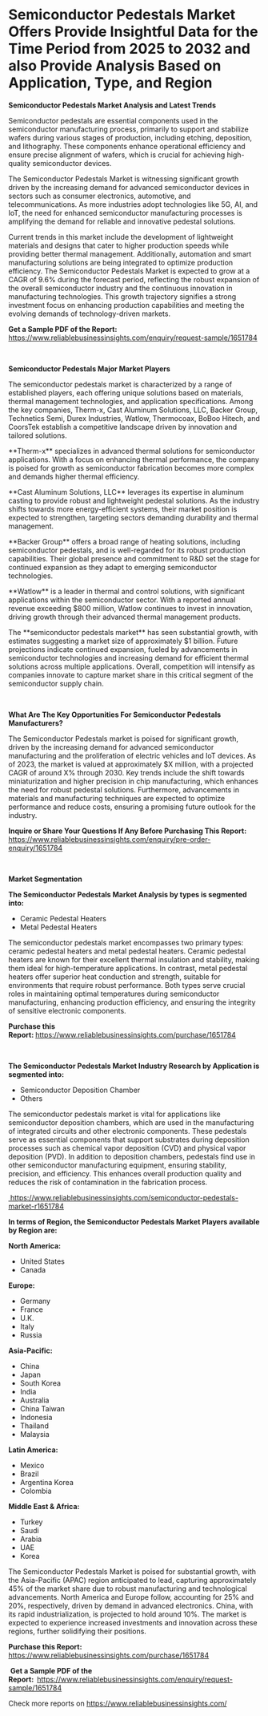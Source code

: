 <p><h1>Semiconductor Pedestals Market Offers Provide Insightful Data for the Time Period from 2025 to 2032 and also Provide Analysis Based on Application, Type, and Region</h1></p><p><strong>Semiconductor Pedestals Market Analysis and Latest Trends</strong></p>
<p><p>Semiconductor pedestals are essential components used in the semiconductor manufacturing process, primarily to support and stabilize wafers during various stages of production, including etching, deposition, and lithography. These components enhance operational efficiency and ensure precise alignment of wafers, which is crucial for achieving high-quality semiconductor devices.</p><p>The Semiconductor Pedestals Market is witnessing significant growth driven by the increasing demand for advanced semiconductor devices in sectors such as consumer electronics, automotive, and telecommunications. As more industries adopt technologies like 5G, AI, and IoT, the need for enhanced semiconductor manufacturing processes is amplifying the demand for reliable and innovative pedestal solutions.</p><p>Current trends in this market include the development of lightweight materials and designs that cater to higher production speeds while providing better thermal management. Additionally, automation and smart manufacturing solutions are being integrated to optimize production efficiency. The Semiconductor Pedestals Market is expected to grow at a CAGR of 9.6% during the forecast period, reflecting the robust expansion of the overall semiconductor industry and the continuous innovation in manufacturing technologies. This growth trajectory signifies a strong investment focus on enhancing production capabilities and meeting the evolving demands of technology-driven markets.</p></p>
<p><strong>Get a Sample PDF of the Report:&nbsp;</strong> <a href="https://www.reliablebusinessinsights.com/enquiry/request-sample/1651784?utm_campaign=2662&utm_medium=2&utm_source=Github&utm_content=ia&utm_term=23032025&utm_id=semiconductor-pedestals">https://www.reliablebusinessinsights.com/enquiry/request-sample/1651784</a></p>
<p>&nbsp;</p>
<p><strong>Semiconductor Pedestals Major Market Players</strong></p>
<p><p>The semiconductor pedestals market is characterized by a range of established players, each offering unique solutions based on materials, thermal management technologies, and application specifications. Among the key companies, Therm-x, Cast Aluminum Solutions, LLC, Backer Group, Technetics Semi, Durex Industries, Watlow, Thermocoax, BoBoo Hitech, and CoorsTek establish a competitive landscape driven by innovation and tailored solutions.</p><p>**Therm-x** specializes in advanced thermal solutions for semiconductor applications. With a focus on enhancing thermal performance, the company is poised for growth as semiconductor fabrication becomes more complex and demands higher thermal efficiency.</p><p>**Cast Aluminum Solutions, LLC** leverages its expertise in aluminum casting to provide robust and lightweight pedestal solutions. As the industry shifts towards more energy-efficient systems, their market position is expected to strengthen, targeting sectors demanding durability and thermal management.</p><p>**Backer Group** offers a broad range of heating solutions, including semiconductor pedestals, and is well-regarded for its robust production capabilities. Their global presence and commitment to R&D set the stage for continued expansion as they adapt to emerging semiconductor technologies.</p><p>**Watlow** is a leader in thermal and control solutions, with significant applications within the semiconductor sector. With a reported annual revenue exceeding $800 million, Watlow continues to invest in innovation, driving growth through their advanced thermal management products.</p><p>The **semiconductor pedestals market** has seen substantial growth, with estimates suggesting a market size of approximately $1 billion. Future projections indicate continued expansion, fueled by advancements in semiconductor technologies and increasing demand for efficient thermal solutions across multiple applications. Overall, competition will intensify as companies innovate to capture market share in this critical segment of the semiconductor supply chain.</p></p>
<p>&nbsp;</p>
<p><strong>What Are The Key Opportunities For Semiconductor Pedestals Manufacturers?</strong></p>
<p><p>The Semiconductor Pedestals market is poised for significant growth, driven by the increasing demand for advanced semiconductor manufacturing and the proliferation of electric vehicles and IoT devices. As of 2023, the market is valued at approximately $X million, with a projected CAGR of around X% through 2030. Key trends include the shift towards miniaturization and higher precision in chip manufacturing, which enhances the need for robust pedestal solutions. Furthermore, advancements in materials and manufacturing techniques are expected to optimize performance and reduce costs, ensuring a promising future outlook for the industry.</p></p>
<p><strong>Inquire or Share Your Questions If Any Before Purchasing This Report:</strong> <a href="https://www.reliablebusinessinsights.com/enquiry/pre-order-enquiry/1651784?utm_campaign=2662&utm_medium=2&utm_source=Github&utm_content=ia&utm_term=23032025&utm_id=semiconductor-pedestals">https://www.reliablebusinessinsights.com/enquiry/pre-order-enquiry/1651784</a></p>
<p>&nbsp;</p>
<p><strong>Market Segmentation</strong></p>
<p><strong>The Semiconductor Pedestals Market Analysis by types is segmented into:</strong></p>
<p><ul><li>Ceramic Pedestal Heaters</li><li>Metal Pedestal Heaters</li></ul></p>
<p><p>The semiconductor pedestals market encompasses two primary types: ceramic pedestal heaters and metal pedestal heaters. Ceramic pedestal heaters are known for their excellent thermal insulation and stability, making them ideal for high-temperature applications. In contrast, metal pedestal heaters offer superior heat conduction and strength, suitable for environments that require robust performance. Both types serve crucial roles in maintaining optimal temperatures during semiconductor manufacturing, enhancing production efficiency, and ensuring the integrity of sensitive electronic components.</p></p>
<p><strong>Purchase this Report:&nbsp;</strong><a href="https://www.reliablebusinessinsights.com/purchase/1651784?utm_campaign=2662&utm_medium=2&utm_source=Github&utm_content=ia&utm_term=23032025&utm_id=semiconductor-pedestals">https://www.reliablebusinessinsights.com/purchase/1651784</a></p>
<p>&nbsp;</p>
<p><strong>The Semiconductor Pedestals Market Industry Research by Application is segmented into:</strong></p>
<p><ul><li>Semiconductor Deposition Chamber</li><li>Others</li></ul></p>
<p><p>The semiconductor pedestals market is vital for applications like semiconductor deposition chambers, which are used in the manufacturing of integrated circuits and other electronic components. These pedestals serve as essential components that support substrates during deposition processes such as chemical vapor deposition (CVD) and physical vapor deposition (PVD). In addition to deposition chambers, pedestals find use in other semiconductor manufacturing equipment, ensuring stability, precision, and efficiency. This enhances overall production quality and reduces the risk of contamination in the fabrication process.</p></p>
<p><a href="https://www.reliablebusinessinsights.com/semiconductor-pedestals-market-r1651784?utm_campaign=2662&utm_medium=2&utm_source=Github&utm_content=ia&utm_term=23032025&utm_id=semiconductor-pedestals">&nbsp;https://www.reliablebusinessinsights.com/semiconductor-pedestals-market-r1651784</a></p>
<p><strong>In terms of Region, the Semiconductor Pedestals Market Players available by Region are:</strong></p>
<p>
    <p> <strong> North America: </strong>
        <ul>
            <li>United States</li>
            <li>Canada</li>
        </ul>
        </p> 
    <p> <strong> Europe: </strong>
        <ul>
            <li>Germany</li>
            <li>France</li>
            <li>U.K.</li>
            <li>Italy</li>
            <li>Russia</li>
        </ul>
        </p> 
    <p> <strong> Asia-Pacific: </strong>
        <ul>
            <li>China</li>
            <li>Japan</li>
            <li>South Korea</li>
            <li>India</li>
            <li>Australia</li>
            <li>China Taiwan</li>
            <li>Indonesia</li>
            <li>Thailand</li>
            <li>Malaysia</li>
        </ul>
        </p> 
    <p> <strong> Latin America: </strong>
        <ul>
            <li>Mexico</li>
            <li>Brazil</li>
            <li>Argentina Korea</li>
            <li>Colombia</li>
        </ul>
        </p> 
    <p> <strong> Middle East & Africa: </strong>
        <ul>
            <li>Turkey</li>
            <li>Saudi</li>
            <li>Arabia</li>
            <li>UAE</li>
            <li>Korea</li>
        </ul>
    </p>
    </p>
<p><p>The Semiconductor Pedestals Market is poised for substantial growth, with the Asia-Pacific (APAC) region anticipated to lead, capturing approximately 45% of the market share due to robust manufacturing and technological advancements. North America and Europe follow, accounting for 25% and 20%, respectively, driven by demand in advanced electronics. China, with its rapid industrialization, is projected to hold around 10%. The market is expected to experience increased investments and innovation across these regions, further solidifying their positions.</p></p>
<p><strong>Purchase this Report: </strong><a href="https://www.reliablebusinessinsights.com/purchase/1651784?utm_campaign=2662&utm_medium=2&utm_source=Github&utm_content=ia&utm_term=23032025&utm_id=semiconductor-pedestals">https://www.reliablebusinessinsights.com/purchase/1651784</a></p>
<p>&nbsp;<strong>Get a Sample PDF of the Report:&nbsp;&nbsp;</strong><a href="https://www.reliablebusinessinsights.com/enquiry/request-sample/1651784?utm_campaign=2662&utm_medium=2&utm_source=Github&utm_content=ia&utm_term=23032025&utm_id=semiconductor-pedestals">https://www.reliablebusinessinsights.com/enquiry/request-sample/1651784</a></p>
<p><strong></strong></p>
<p>Check more reports on <a href="https://www.reliablebusinessinsights.com/?utm_campaign=2662&utm_medium=2&utm_source=Github&utm_content=ia&utm_term=23032025&utm_id=semiconductor-pedestals">https://www.reliablebusinessinsights.com/</a></p>
